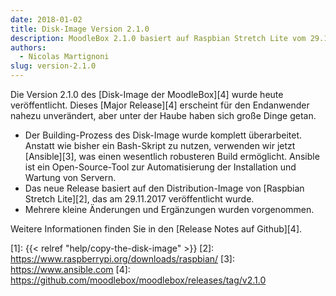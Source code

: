 ```yaml
---
date: 2018-01-02
title: Disk-Image Version 2.1.0
description: MoodleBox 2.1.0 basiert auf Raspbian Stretch Lite vom 29.11.2017. Der Image-Building-Prozess wurde umgestaltet.
authors:
  - Nicolas Martignoni
slug: version-2.1.0
---
```

Die Version 2.1.0 des [Disk-Image der MoodleBox][4] wurde heute veröffentlicht. Dieses [Major Release][4] erscheint für den Endanwender nahezu unverändert, aber unter der Haube haben sich große Dinge getan.

  - Der Building-Prozess des Disk-Image wurde komplett überarbeitet. Anstatt wie bisher ein Bash-Skript zu nutzen, verwenden wir jetzt [Ansible][3], was einen wesentlich robusteren Build ermöglicht. Ansible ist ein Open-Source-Tool zur Automatisierung der Installation und Wartung von Servern.
  - Das neue Release basiert auf den Distribution-Image von [Raspbian Stretch Lite][2], das am 29.11.2017 veröffentlicht wurde.
  - Mehrere kleine Änderungen und Ergänzungen wurden vorgenommen.

Weitere Informationen finden Sie in den [Release Notes auf Github][4].

 [1]: {{< relref "help/copy-the-disk-image" >}}
 [2]: https://www.raspberrypi.org/downloads/raspbian/
 [3]: https://www.ansible.com
 [4]: https://github.com/moodlebox/moodlebox/releases/tag/v2.1.0
